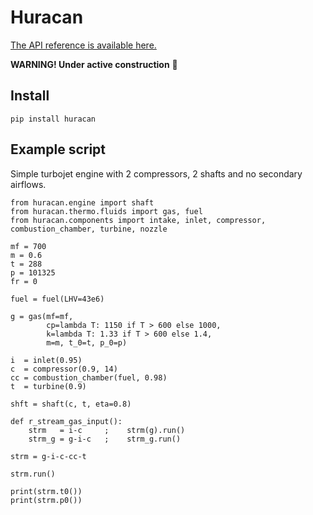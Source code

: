 # Huracan

[The API reference is available here.](https://huracan-docs.github.io/)

**WARNING! Under active construction** :construction:

## Install

    pip install huracan
    
## Example script

Simple turbojet engine with 2 compressors, 2 shafts and no secondary airflows.

    from huracan.engine import shaft
    from huracan.thermo.fluids import gas, fuel
    from huracan.components import intake, inlet, compressor, combustion_chamber, turbine, nozzle

    mf = 700
    m = 0.6
    t = 288
    p = 101325
    fr = 0

    fuel = fuel(LHV=43e6)

    g = gas(mf=mf,
            cp=lambda T: 1150 if T > 600 else 1000,
            k=lambda T: 1.33 if T > 600 else 1.4,
            m=m, t_0=t, p_0=p)

    i  = inlet(0.95)
    c  = compressor(0.9, 14)
    cc = combustion_chamber(fuel, 0.98)
    t  = turbine(0.9)

    shft = shaft(c, t, eta=0.8)

    def r_stream_gas_input():
        strm   = i-c     ;    strm(g).run()
        strm_g = g-i-c   ;    strm_g.run()

    strm = g-i-c-cc-t
    
    strm.run()
    
    print(strm.t0())
    print(strm.p0())
